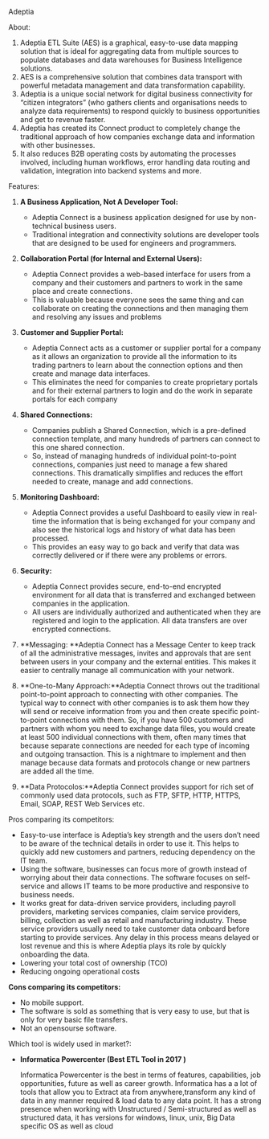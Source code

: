 Adeptia

About:

1)  Adeptia ETL Suite (AES) is a graphical, easy-to-use data mapping
    solution that is ideal for aggregating data from multiple sources to
    populate databases and data warehouses for Business
    Intelligence solutions.
2)  AES is a comprehensive solution that combines data transport with
    powerful metadata management and data transformation capability.
3)  Adeptia is a unique social network for digital business connectivity
    for “citizen integrators” (who gathers clients and organisations
    needs to analyze data requirements) to respond quickly to business
    opportunities and get to revenue faster.
4)  Adeptia has created its Connect product to completely change the
    traditional approach of how companies exchange data and information
    with other businesses.
5)  It also reduces B2B operating costs by automating the processes
    involved, including human workflows, error handling data routing and
    validation, integration into backend systems and more.

Features:

1)  **A Business Application, Not A Developer Tool:**

    -   Adeptia Connect is a business application designed for use by
        non-technical business users.
    -   Traditional integration and connectivity solutions are developer
        tools that are designed to be used for engineers
        and programmers.

1)  **Collaboration Portal (for Internal and External Users):**

    -   Adeptia Connect provides a web-based interface for users from a
        company and their customers and partners to work in the same
        place and create connections.
    -    This is valuable because everyone sees the same thing and can
        collaborate on creating the connections and then managing them
        and resolving any issues and problems

2)  **Customer and Supplier Portal:**

    -   Adeptia Connect acts as a customer or supplier portal for a
        company as it allows an organization to provide all the
        information to its trading partners to learn about the
        connection options and then create and manage data interfaces.
    -    This eliminates the need for companies to create proprietary
        portals and for their external partners to login and do the work
        in separate portals for each company

1)  **Shared Connections:**

    -   Companies publish a Shared Connection, which is a pre-defined
        connection template, and many hundreds of partners can connect
        to this one shared connection.
    -   So, instead of managing hundreds of individual point-to-point
        connections, companies just need to manage a few
        shared connections. This dramatically simplifies and reduces the
        effort needed to create, manage and add connections.

1)  **Monitoring Dashboard:**

    -   Adeptia Connect provides a useful Dashboard to easily view in
        real-time the information that is being exchanged for your
        company and also see the historical logs and history of what
        data has been processed.
    -   This provides an easy way to go back and verify that data was
        correctly delivered or if there were any problems or errors.

1)  **Security:**

    -   Adeptia Connect provides secure, end-to-end encrypted
        environment for all data that is transferred and exchanged
        between companies in the application.
    -   All users are individually authorized and authenticated when
        they are registered and login to the application. All data
        transfers are over encrypted connections.

1)  **Messaging: **Adeptia Connect has a Message Center to keep track of
    all the administrative messages, invites and approvals that are sent
    between users in your company and the external entities. This makes
    it easier to centrally manage all communication with your network.
2)  **One-to-Many Approach:**Adeptia Connect throws out the traditional
    point-to-point approach to connecting with other companies. The
    typical way to connect with other companies is to ask them how they
    will send or receive information from you and then create specific
    point-to-point connections with them. So, if you have 500 customers
    and partners with whom you need to exchange data files, you would
    create at least 500 individual connections with them, often many
    times that because separate connections are needed for each type of
    incoming and outgoing transaction. This is a nightmare to implement
    and then manage because data formats and protocols change or new
    partners are added all the time.
3)  **Data Protocolos:**Adeptia Connect provides support for rich set of
    commonly used data protocols, such as FTP, SFTP, HTTP, HTTPS, Email,
    SOAP, REST Web Services etc.

Pros comparing its competitors:

-   Easy-to-use interface is Adeptia’s key strength and the users don’t
    need to be aware of the technical details in order to use it. This
    helps to quickly add new customers and partners, reducing dependency
    on the IT team.
-   Using the software, businesses can focus more of growth instead of
    worrying about their data connections. The software focuses on
    self-service and allows IT teams to be more productive and
    responsive to business needs.
-   It works great for data-driven service providers, including payroll
    providers, marketing services companies, claim service providers,
    billing, collection as well as retail and manufacturing industry.
    These service providers usually need to take customer data onboard
    before starting to provide services. Any delay in this process means
    delayed or lost revenue and this is where Adeptia plays its role by
    quickly onboarding the data.
-   Lowering your total cost of ownership (TCO)
-   Reducing ongoing operational costs

**Cons comparing its competitors:**

-   No mobile support.
-   The software is sold as something that is very easy to use, but that
    is only for very basic file transfers.
-   Not an opensourse software.

Which tool is widely used in market?:

-   ****Informatica Powercenter (Best ETL Tool in 2017 )****

    Informatica Powercenter is the best in terms of features,
    capabilities, job opportunities, future as well as career growth.
    Informatica has a a lot of tools that allow you to Extract ata from
    anywhere,transform any kind of data in any manner required & load
    data to any data point. It has a strong presence when working with
    Unstructured / Semi-structured as well as structured data, it has
    versions for windows, linux, unix, Big Data specific OS as well as
    cloud


